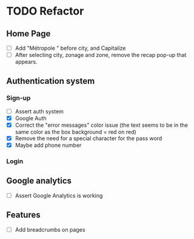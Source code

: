 # TODO Refactor

## Home Page

- [ ] Add "Métropole " before city, and Capitalize
- [ ] After selecting city, zonage and zone, remove the recap pop-up that appears.

## Authentication system

### Sign-up

- [ ] Assert auth system
- [x] Google Auth
- [x] Correct the "error messages" color issue (the text seems to be in the same color as the box background = red on red)
- [x] Remove the need for a special character for the pass word
- [x] Maybe add phone number

### Login

## Google analytics

- [ ] Assert Google Analytics is working

## Features

- [ ] Add breadcrumbs on pages
